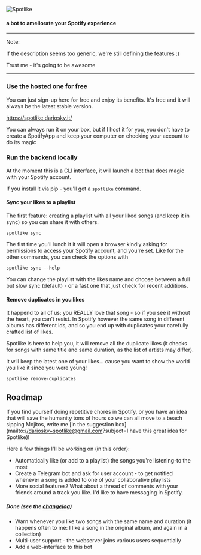 ![Spotlike](assets/spotlike.svg)

#### a bot to ameliorate your Spotify experience

----
Note:

If the description seems too generic, we're still defining the features :)

Trust me - it's going to be awesome

----

### Use the hosted one for free
You can just sign-up here for free and enjoy its benefits.
It's free and it will always be the latest stable version.

https://spotlike.dariosky.it/

You can always run it on your box, but if  I host it for you,
you don't have to create a SpotifyApp and keep your computer
on checking your account to do its magic

### Run the backend locally

At the moment this is a CLI interface, it will launch a bot that does
magic with your Spotify account.

If you install it via pip - you'll get a `spotlike` command.

#### Sync your likes to a playlist
The first feature: creating a playlist with all
your liked songs (and keep it in sync) so you can share it with others.

```shell script
spotlike sync
```

The fist time you'll lunch it it will open a browser kindly asking
 for permissions to access your Spotify account, and you're set.
Like for the other commands, you can check the options with 

```shell script
spotlike sync --help
```

You can change the playlist with the likes name and choose between
a full but slow sync (default) - or a fast one that just check for recent
additions.

#### Remove duplicates in you likes

It happend to all of us: you REALLY love that song - so if you see it without the heart,
you can't resist. In Spotify however the same song in different albums has different ids,
and so you end up with duplicates your carefully crafted list of likes.

Spotlike is here to help you, it will remove all the duplicate likes
(it checks for songs with same title and same duration, as the list of artists may differ).

It will keep the latest one of your likes... cause you want to show the world you like it since
you were young! 

```shell script
spotlike remove-duplicates
```


## Roadmap

If you find yourself doing repetitive chores in Spotify, or you have an
idea that will save the humanity tons of hours so we can all move to a beach
sipping Mojitos, write me [in the suggestion box](mailto://dariosky+spotlike@gmail.com?subject=I have this great idea for Spotlike)!

Here a few things I'll be working on (in this order):

* Automatically like (or add to a playlist) the songs you're listening-to the most
* Create a Telegram bot and ask for user account - to get notified whenever a song is added
  to one of your collaborative playlists
* More social features? What about a thread of comments with your friends around a track you
  like. I'd like to have messaging in Spotify. 
  
 ##### Done (see the [changelog](CHANGELOG.md))

* Warn whenever you like two songs with the same name and duration
  (it happens often to me: I like a song in the original album, and again in a collection)
* Multi-user support - the webserver joins various users sequentially 
* Add a web-interface to this bot

